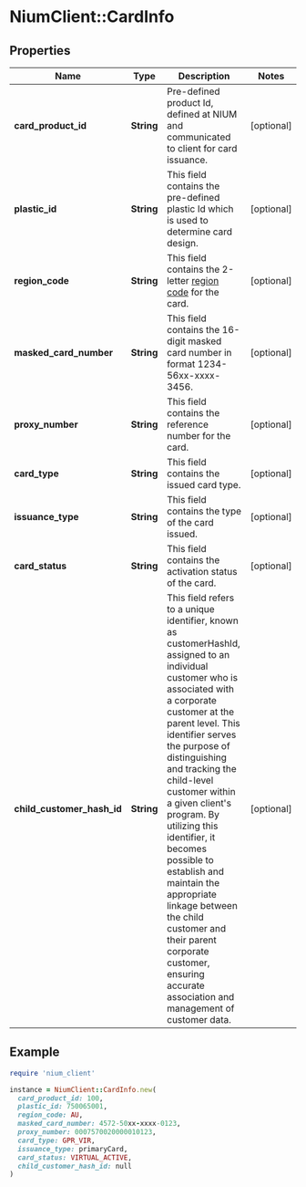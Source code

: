 # NiumClient::CardInfo

## Properties

| Name | Type | Description | Notes |
| ---- | ---- | ----------- | ----- |
| **card_product_id** | **String** | Pre-defined product Id, defined at NIUM and communicated to client for card issuance. | [optional] |
| **plastic_id** | **String** | This field contains the pre-defined plastic Id which is used to determine card design. | [optional] |
| **region_code** | **String** | This field contains the 2-letter [region code](doc:currency-and-country-codes) for the card. | [optional] |
| **masked_card_number** | **String** | This field contains the 16-digit masked card number in format 1234-56xx-xxxx-3456. | [optional] |
| **proxy_number** | **String** | This field contains the reference number for the card. | [optional] |
| **card_type** | **String** | This field contains the issued card type. | [optional] |
| **issuance_type** | **String** | This field contains the type of the card issued. | [optional] |
| **card_status** | **String** | This field contains the activation status of the card. | [optional] |
| **child_customer_hash_id** | **String** | This field refers to a unique identifier, known as customerHashId, assigned to an individual customer who is associated with a corporate customer at the parent level. This identifier serves the purpose of distinguishing and tracking the child-level customer within a given client&#39;s program. By utilizing this identifier, it becomes possible to establish and maintain the appropriate linkage between the child customer and their parent corporate customer, ensuring accurate association and management of customer data. | [optional] |

## Example

```ruby
require 'nium_client'

instance = NiumClient::CardInfo.new(
  card_product_id: 100,
  plastic_id: 750065001,
  region_code: AU,
  masked_card_number: 4572-50xx-xxxx-0123,
  proxy_number: 0007570020000010123,
  card_type: GPR_VIR,
  issuance_type: primaryCard,
  card_status: VIRTUAL_ACTIVE,
  child_customer_hash_id: null
)
```

